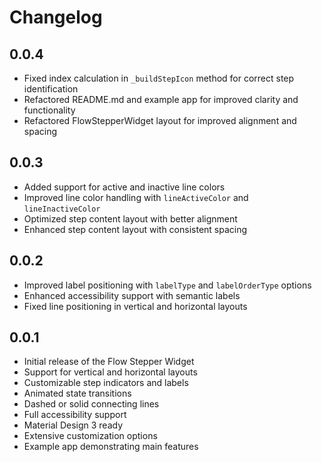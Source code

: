 # Changelog

## 0.0.4

- Fixed index calculation in `_buildStepIcon` method for correct step identification
- Refactored README.md and example app for improved clarity and functionality
- Refactored FlowStepperWidget layout for improved alignment and spacing

## 0.0.3

- Added support for active and inactive line colors
- Improved line color handling with `lineActiveColor` and `lineInactiveColor`
- Optimized step content layout with better alignment
- Enhanced step content layout with consistent spacing

## 0.0.2

- Improved label positioning with `labelType` and `labelOrderType` options
- Enhanced accessibility support with semantic labels
- Fixed line positioning in vertical and horizontal layouts

## 0.0.1

- Initial release of the Flow Stepper Widget
- Support for vertical and horizontal layouts
- Customizable step indicators and labels
- Animated state transitions
- Dashed or solid connecting lines
- Full accessibility support
- Material Design 3 ready
- Extensive customization options
- Example app demonstrating main features
